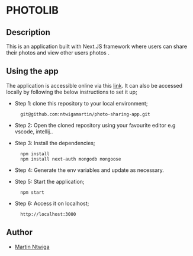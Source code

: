 # PHOTOLIB

## Description
This is an application built with Next.JS framework where users can share their photos and view other users photos .

## Using the app
The application is accessible online via this [link](https://photolib.vercel.app/). It can also be accessed locally by following the below instructions to set it up;

- Step 1: clone this repository to your local environment;

        git@github.com:ntwigamartin/photo-sharing-app.git

- Step 2: Open the cloned repository using your favourite editor e.g vscode, intellij..

- Step 3: Install the dependencies;

        npm install
        npm install next-auth mongodb mongoose

- Step 4: Generate the env variables and update as necessary.

- Step 5: Start the application;

        npm start

- Step 6: Access it on localhost;

        http://localhost:3000

## Author

- [Martin Ntwiga](https://github.com/ntwigamartin)

